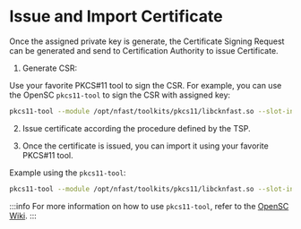 # Issue and Import Certificate

Once the assigned private key is generate, the Certificate Signing Request can be generated and send to Certification Authority to issue Certificate.

1. Generate CSR:

Use your favorite PKCS#11 tool to sign the CSR. For example, you can use the OpenSC `pkcs11-tool` to sign the CSR with assigned key:

```bash
pkcs11-tool --module /opt/nfast/toolkits/pkcs11/libcknfast.so --slot-index 1 --login --sign --mechanism SHA512_RSA_PKCS --id f826a841a8cd007975ccad83de96fac3b5995cf9 --input-file csr_to_be_signed --output-file signature
```

2. Issue certificate according the procedure defined by the TSP.

3. Once the certificate is issued, you can import it using your favorite PKCS#11 tool.
   
Example using the `pkcs11-tool`:

```bash
pkcs11-tool --module /opt/nfast/toolkits/pkcs11/libcknfast.so --slot-index 1 --login --write-object test-nshield-cmts-demo.der --type cert --id f826a841a8cd007975ccad83de96fac3b5995cf9 --label testassignedkey01
```

:::info
For more information on how to use `pkcs11-tool`, refer to the [OpenSC Wiki](https://github.com/OpenSC/OpenSC/wiki).
:::